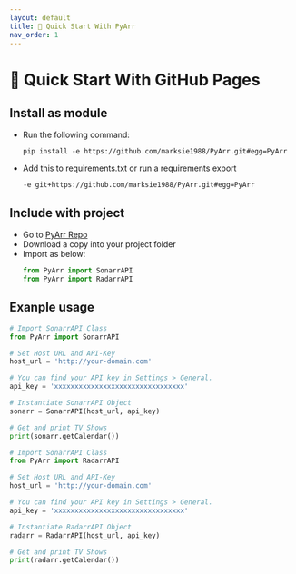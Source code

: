 ```yaml
---
layout: default
title: 🚀 Quick Start With PyArr
nav_order: 1
---
```


# 🚀 Quick Start With GitHub Pages

## Install as module

* Run the following command:
  ```shell
  pip install -e https://github.com/marksie1988/PyArr.git#egg=PyArr
  ```
* Add this to requirements.txt or run a requirements export
  ```shell
  -e git+https://github.com/marksie1988/PyArr.git#egg=PyArr
  ```

## Include with project

* Go to [PyArr Repo](https://github.com/marksie1988/PyArr)
* Download a copy into your project folder
* Import as below:
  ```python
  from PyArr import SonarrAPI
  from PyArr import RadarrAPI
  ```

## Exanple usage

```python
# Import SonarrAPI Class
from PyArr import SonarrAPI

# Set Host URL and API-Key
host_url = 'http://your-domain.com'

# You can find your API key in Settings > General.
api_key = 'xxxxxxxxxxxxxxxxxxxxxxxxxxxxxxxx'

# Instantiate SonarrAPI Object
sonarr = SonarrAPI(host_url, api_key)

# Get and print TV Shows
print(sonarr.getCalendar())
```

```python
# Import SonarrAPI Class
from PyArr import RadarrAPI

# Set Host URL and API-Key
host_url = 'http://your-domain.com'

# You can find your API key in Settings > General.
api_key = 'xxxxxxxxxxxxxxxxxxxxxxxxxxxxxxxx'

# Instantiate RadarrAPI Object
radarr = RadarrAPI(host_url, api_key)

# Get and print TV Shows
print(radarr.getCalendar())
```
